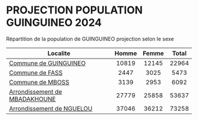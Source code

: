 # PROJECTION POPULATION GUINGUINEO 2024
	
Répartition de la population de GUINGUINEO projection selon le sexe
	
| Localite  | Homme | Femme | Total |
| --------- |:-----:|:-----:|:-----:|
| [Commune de GUINGUINEO](GUINGUINEO) | 10819 | 12145 | 22964 |
| [Commune de FASS](FASS) | 2447 | 3025 | 5473 |
| [Commune de MBOSS](MBOSS) | 3139 | 2953 | 6092 |
| [Arrondissement de MBADAKHOUNE](MBADAKHOUNE) | 27779 | 25858 | 53637 |
| [Arrondissement de NGUELOU](NGUELOU) | 37046 | 36212 | 73258 |
